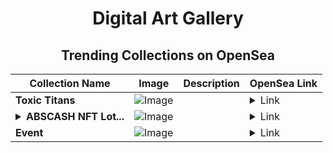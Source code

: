 <div align="center">

# Digital Art Gallery

## Trending Collections on OpenSea

| Collection Name                       | Image                                                                                     | Description                       | OpenSea Link                                                                                          |
|---------------------------------------|-------------------------------------------------------------------------------------------|-----------------------------------|--------------------------------------------------------------------------------------------------------|
| **Toxic Titans** | ![Image](https://i.seadn.io/s/raw/files/b8b916016af9a57987c6ccfe0133adf4.jpg?w=500&auto=format?w=200&auto=format) |  | <details><summary>Link</summary>[Toxic Titans](https://opensea.io/collection/toxic-titans)</details> |
| **<details><summary>ABSCASH NFT Lot...</summary>ABSCASH NFT Lottery</details>** | ![Image](https://i.seadn.io/s/raw/files/9ed1317f5c265dd1c30809b24f48875c.jpg?w=500&auto=format?w=200&auto=format) |  | <details><summary>Link</summary>[ABSCASH NFT Lottery](https://opensea.io/collection/abscash-nft-lottery-89)</details> |
| **Event** | ![Image](https://i.seadn.io/s/raw/files/28fb8cac07ddec3e57b75ad2ba0b8590.jpg?w=500&auto=format?w=200&auto=format) |  | <details><summary>Link</summary>[Event](https://opensea.io/collection/event-40694)</details> |

</div>